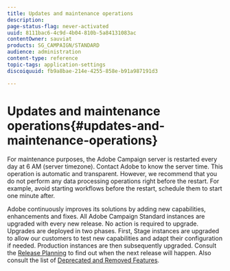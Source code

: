 ```yaml
---
title: Updates and maintenance operations
description: 
page-status-flag: never-activated
uuid: 8111bac6-4c9d-4b04-810b-5a84131083ac
contentOwner: sauviat
products: SG_CAMPAIGN/STANDARD
audience: administration
content-type: reference
topic-tags: application-settings
discoiquuid: fb9a8bae-214e-4255-858e-b91a987191d3

---
```


# Updates and maintenance operations{#updates-and-maintenance-operations}

For maintenance purposes, the Adobe Campaign server is restarted every day at 6 AM (server timezone). Contact Adobe to know the server time. This operation is automatic and transparent. However, we recommend that you do not perform any data processing operations right before the restart. For example, avoid starting workflows before the restart, schedule them to start one minute after.

Adobe continuously improves its solutions by adding new capabilities, enhancements and fixes. All Adobe Campaign Standard instances are upgraded with every new release. No action is required to upgrade. Upgrades are deployed in two phases. First, Stage instances are upgraded to allow our customers to test new capabilities and adapt their configuration if needed. Production instances are then subsequently upgraded. Consult the [Release Planning](https://helpx.adobe.com/campaign/kb/acs-release-planning.html) to find out when the next release will happen. Also consult the list of [Deprecated and Removed Features](https://helpx.adobe.com/campaign/kb/acs-deprecated-and-removed-features.html).
